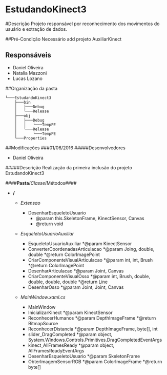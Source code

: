 # EstudandoKinect3

#Descrição
Projeto responsável por reconhecimento dos movimentos do usuário e extração de dados.

##Pré-Condição
Necessário add projeto AuxiliarKinect

## Responsáveis
* Daniel Oliveira
* Natalia Mazzoni
* Lucas Lozano
 
##Organização da pasta
```
└───EstudandoKinect3
    ├───bin
    │   ├───Debug
    │   └───Release
    ├───obj
    │   ├───Debug
    │   │   └───TempPE
    │   └───Release
    │       └───TempPE
    └───Properties
```

##Modificações
###01/06/2016
#####Desenvolvedores
* Daniel Oliveira

#####Descrição
Realização da primeira inclusão do projeto EstudandoKinect3

####**Pasta**/*Classe*/Métodos####
* **/**
	* *Extensao*
		* DesenharEsqueletoUsuario
		  * @param this.SkeletonFrame, KinectSensor, Canvas
		  * @return void
	
  * *EsqueletoUsuarioAuxiliar*
    * EsqueletoUsuarioAuxiliar
      *@param KinectSensor
    * ConverterCoordenadasArticulacao
      *@param Joing, double, double
      *@return ColorImagePoint
    * CriarComponenteVisualArticulacao
      *@param int, int, Brush
      *@return ColorImagePoint
    * DesenharArticulacao
      *@param Joint, Canvas
    * CriarComponenteVisualOsso
      *@param int, Brush, double, double, double, double 
      *@return Line
    * DesenharOsso
      *@param Joint, Joint, Canvas

  * *MainWindow.xaml.cs*
    * MainWindow
    * InicializarKinect
      *@param KinectSensor
    * ReconhecerHumanos
      *@param DepthImageFrame
      *@return BitmapSource
    * ReconhecerDistancia
      *@param DepthImageFrame, byte[], int
    * slider_DragCompleted
      *@param object, System.Windows.Controls.Primitives.DragCompletedEventArgs
    * kinect_AllFramesReady
      *@param object, AllFramesReadyEventArgs
    * DesenharEsqueletoUsuario
      *@param SkeletonFrame
    * ObterImagemSensorRGB
      *@param ColorImageFrame
      *@return byte[]
